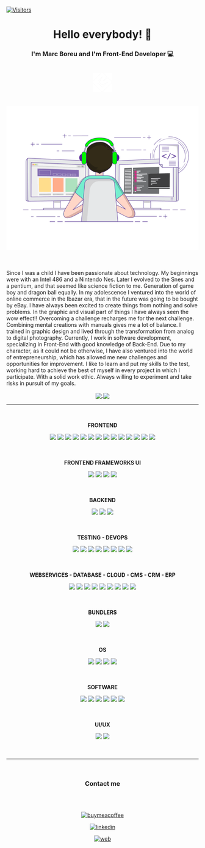 ### 
[![Visitors](https://api.visitorbadge.io/api/visitors?path=https%3A%2F%2Fgithub.com%2Fmarcboreu&label=Visitors&labelColor=%23000000&countColor=%23d9e3f0&style=flat-square&labelStyle=upper)](https://visitorbadge.io/status?path=https%3A%2F%2Fgithub.com%2Fmarcboreu)
<h1 align="center">Hello everybody! 👋 </h1>
<h3 align="center">I'm Marc Boreu and I'm Front-End Developer 💻</h3>
<br>
<div align="center">
<img src="./assets/logoMarcBoreu___.png" width="50" alt="Marc Boreu">
</div>
<br>
<br>
<div align="center">
<img src="./assets/devmboreu.gif" alt="Marc Boreu">
</div>
<br>
<br>



Since I was a child I have been passionate about technology. My beginnings were with an Intel 486 and a Nintendo Nes. Later I evolved to the Snes and a pentium, and that seemed like science fiction to me. Generation of game boy and dragon ball equally. In my adolescence I ventured into the world of online commerce in the Ibazar era, that in the future was going to be bought by eBay. I have always been excited to create things from nothing and solve problems. In the graphic and visual part of things I have always seen the wow effect!! Overcoming a challenge recharges me for the next challenge. Combining mental creations with manuals gives me a lot of balance. I trained in graphic design and lived through the transformation from analog to digital photography. Currently, I work in software development, specializing in Front-End with good knowledge of Back-End. Due to my character, as it could not be otherwise, I have also ventured into the world of entrepreneurship, which has allowed me new challenges and opportunities for improvement. I like to learn and put my skills to the test, working hard to achieve the best of myself in every project in which I participate. With a solid work ethic. Always willing to experiment and take risks in pursuit of my goals.

<div align="center">
  <a href="https://github.com/marcboreu">
    <img align="center" src="https://github-readme-stats.vercel.app/api/top-langs/?username=marcboreu&layout=compact&langs_count=8&theme=dark&bg_color=00000000&hide_border=true" />
  </a>
  <a href="https://github.com/marcboreu">
    <img align="center" src="https://github-readme-stats.vercel.app/api?username=marcboreu&show_icons=true&&layout=compact&theme=dark&bg_color=00000000&hide_border=true&count_private=true&include_all_commits=true" />
  </a>
  
</div>

---
<br>


<p align="center"><strong>FRONTEND</strong></p>
<div align="center">
<img src="https://img.shields.io/badge/HTML5-E34F26?style=for-the-badge&logo=html5&logoColor=white" height="20" />
<img src="https://img.shields.io/badge/CSS3-1572B6?style=for-the-badge&logo=css3&logoColor=white" height="20" />
<img src="https://img.shields.io/badge/Sass-CC6699?style=for-the-badge&logo=sass&logoColor=white" height="20" />
<img src="https://img.shields.io/badge/JavaScript-F7DF1E?style=for-the-badge&logo=javascript&logoColor=black" height="20" />
<img src="https://img.shields.io/badge/jQuery-0769AD?style=for-the-badge&logo=jquery&logoColor=white" height="20" />
<img src="https://img.shields.io/badge/TypeScript-007ACC?style=for-the-badge&logo=typescript&logoColor=white" height="20" />
<img src="https://img.shields.io/badge/json%20web%20tokens-323330?style=for-the-badge&logo=json-web-tokens&logoColor=pink" height="20" />
<img src="https://img.shields.io/badge/React-20232A?style=for-the-badge&logo=react&logoColor=61DAFB" height="20" />
<img src="https://img.shields.io/badge/React_Router-CA4245?style=for-the-badge&logo=react-router&logoColor=white" height="20" />
<img src="https://img.shields.io/badge/Redux-593D88?style=for-the-badge&logo=redux&logoColor=white" height="20" />
<img src="https://img.shields.io/badge/Redux-Saga-593D88?style=for-the-badge&logo=redux&logoColor=white" height="20" />
<img src="https://img.shields.io/badge/Vue.js-35495E?style=for-the-badge&logo=vue.js&logoColor=4FC08D" height="20" />
<img src="https://img.shields.io/badge/Three.js-F7DF1E?style=for-the-badge&logo=Three.js&logoColor=black" height="20" />
<img src="https://img.shields.io/badge/i18next-38B2AC?style=for-the-badge&logo=i18next&logoColor=white" height="20" />
</div>
<br>
<br>
<p align="center"><strong>FRONTEND FRAMEWORKS UI</strong></p>
<div align="center">
<img src="https://img.shields.io/badge/Tailwind_CSS-38B2AC?style=for-the-badge&logo=tailwind-css&logoColor=white" height="20" />
<img src="https://img.shields.io/badge/Bootstrap-563D7C?style=for-the-badge&logo=bootstrap&logoColor=white" height="20" />
<img src="https://img.shields.io/badge/styled--components-DB7093?style=for-the-badge&logo=styled-components&logoColor=white" height="20" />
<img src="https://img.shields.io/badge/Material--UI-0081CB?style=for-the-badge&logo=materialdesign&logoColor=white" height="20" />
</div>
<br>
<br>
<p align="center"><strong>BACKEND</strong></p>
<div align="center">
<img src="https://img.shields.io/badge/Node.js-43853D?style=for-the-badge&logo=node.js&logoColor=white" height="20" />
<img src="https://img.shields.io/badge/Express.js-404D59?style=for-the-badge" height="20" />
<img src="https://img.shields.io/badge/PHP-777BB4?style=for-the-badge&logo=php&logoColor=white" height="20" />
</div>
<br>
<br>
<p align="center"><strong>TESTING - DEVOPS</strong></p>
<div align="center">

<img src="https://img.shields.io/badge/Jest-323330?style=for-the-badge&logo=Jest&logoColor=white" height="20" />
<img src="https://img.shields.io/badge/testing%20library-323330?style=for-the-badge&logo=testing-library&logoColor=red" height="20" />
<img src="https://img.shields.io/badge/mocha.js-323330?style=for-the-badge&logo=mocha&logoColor=Brown" height="20" />
<img src="https://img.shields.io/badge/ESLint-4B3263?style=for-the-badge&logo=eslint&logoColor=white" height="20" />
<img src="https://img.shields.io/badge/prettier-1A2C34?style=for-the-badge&logo=prettier&logoColor=F7BA3E" height="20" />
<img src="https://img.shields.io/badge/stylelint-000?style=for-the-badge&logo=stylelint&logoColor=white" height="20" />
<img src="https://img.shields.io/badge/Jenkins-D24939?style=for-the-badge&logo=Jenkins&logoColor=white" height="20" />
<img src="https://img.shields.io/badge/docker-%230db7ed.svg?style=for-the-badge&logo=docker&logoColor=white" height="20" />
</div>
<br>
<br>
<p align="center"><strong>WEBSERVICES - DATABASE - CLOUD - CMS - CRM - ERP</strong></p>
<div align="center">
<img src="https://img.shields.io/badge/GraphQL-DB7093?style=for-the-badge&logo=GraphQL&logoColor=white" height="20" />
<img src="https://img.shields.io/badge/MySQL-00000F?style=for-the-badge&logo=mysql&logoColor=white" height="20" />
<img src="https://img.shields.io/badge/MongoDB-4EA94B?style=for-the-badge&logo=mongodb&logoColor=white" height="20" />
<img src="https://img.shields.io/badge/Firebase-039BE5?style=for-the-badge&logo=Firebase&logoColor=white" height="20" />
<img src="https://img.shields.io/badge/Google_Cloud-4285F4?style=for-the-badge&logo=google-cloud&logoColor=white" height="20" />
<img src="https://img.shields.io/badge/Salesforce-00A1E0?style=for-the-badge&logo=Salesforce&logoColor=white" height="20" />
<img src="https://img.shields.io/badge/Wordpress-21759B?style=for-the-badge&logo=wordpress&logoColor=white" height="20" />
<img src="https://img.shields.io/badge/WooCommerce-563D7C?style=for-the-badge&logo=WooCommerce&logoColor=white" height="20" />
<img src="https://img.shields.io/badge/Drupal-0081CB?style=for-the-badge&logo=Drupal&logoColor=white" height="20" />
</div>
<br>
<br>
<p align="center"><strong>BUNDLERS</strong></p>
<div align="center">
<img src="https://img.shields.io/badge/Vite-563D7C?style=for-the-badge&logo=Vite&logoColor=white" height="20" />
<img src="https://img.shields.io/badge/Webpack-%230db7ed.svg?style=for-the-badge&logo=Webpack&logoColor=white" height="20" />
</div>
<br>
<br>
<p align="center"><strong>OS</strong></p>
<div align="center">
<img src="https://img.shields.io/badge/Windows-0078D6?style=for-the-badge&logo=windows&logoColor=white" height="20" />
<img src="https://img.shields.io/badge/mac%20os-000000?style=for-the-badge&logo=apple&logoColor=white" height="20" />
<img src="https://img.shields.io/badge/Linux-FCC624?style=for-the-badge&logo=linux&logoColor=black" height="20" />
<img src="https://img.shields.io/badge/Proxmox-FF9A00?style=for-the-badge&logo=proxmox&logoColor=white" height="20" />
</div>
<br>
<br>
<p align="center"><strong>SOFTWARE</strong></p>
<div align="center">
<img src="https://img.shields.io/badge/Visual_Studio_Code-0078D4?style=for-the-badge&logo=visual%20studio%20code&logoColor=white" height="20" />
<img src="https://img.shields.io/badge/Postman-FF6C37?style=for-the-badge&logo=postman&logoColor=white" height="20" />

<img src="https://img.shields.io/badge/Adobe%20Photoshop-31A8FF?style=for-the-badge&logo=Adobe%20Photoshop&logoColor=black" height="20" />
<img src="https://img.shields.io/badge/Adobe%20Illustrator-FF9A00?style=for-the-badge&logo=adobe%20illustrator&logoColor=white" height="20" />
<img src="https://img.shields.io/badge/Adobe%20after%20affects-CF96FD?style=for-the-badge&logo=Adobe%20after%20effects&logoColor=393665" height="20" />
<img src="https://img.shields.io/badge/Adobe%20Premiere%20Pro-9999FF?style=for-the-badge&logo=Adobe%20Premiere%20Pro&logoColor=white" height="20" />

</div>
<br>
<br>
<p align="center"><strong>UI/UX</strong></p>
<div align="center">
<img src="https://img.shields.io/badge/Adobe%20XD-470137?style=for-the-badge&logo=Adobe%20XD&logoColor=#FF61F6" height="20" />
<img src="https://img.shields.io/badge/Figma-F24E1E?style=for-the-badge&logo=figma&logoColor=white" height="20" />
</div>
<br>
<br>


---
<br>

<h3 align="center">Contact me</h3>

<br>
<br>
<div align="center">


[![buymeacoffee](https://img.shields.io/badge/Buy_Me_A_Coffee-FFDD00?style=for-the-badge&logo=buy-me-a-coffee&logoColor=black)](https://www.buymeacoffee.com/marcboreu)

[![linkedin](https://img.shields.io/badge/LinkedIn-0077B5?style=for-the-badge&logo=linkedin&logoColor=white)](https://www.linkedin.com/in/marcboreu)

[![web](https://img.shields.io/badge/website-000000?style=for-the-badge&logo=About.me&logoColor=white)](https://marcboreu.com)

</div>

